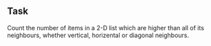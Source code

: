 ## Task
Count the number of items in a 2-D list which are higher than all of its neighbours, whether vertical, horizental or diagonal neighbours.